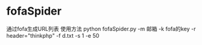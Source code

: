 # fofaSpider
通过fofa生成URL列表
使用方法
python fofaSpider.py -m 邮箱 -k fofa的key -r header="thinkphp" -f d.txt -s 1 -e 50
